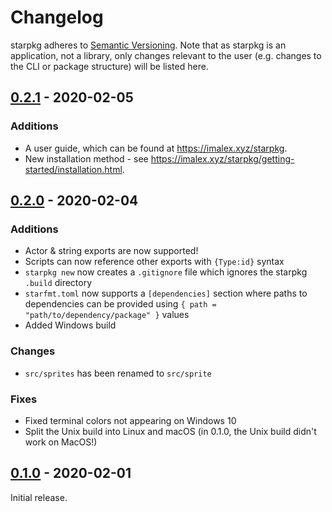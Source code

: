 # Changelog

starpkg adheres to [Semantic Versioning](https://semver.org/spec/v2.0.0.html). Note that as starpkg is an application, not a library, only changes relevant to the user (e.g. changes to the CLI or package structure) will be listed here.

## [0.2.1] - 2020-02-05
### Additions
- A user guide, which can be found at https://imalex.xyz/starpkg.
- New installation method - see https://imalex.xyz/starpkg/getting-started/installation.html.

## [0.2.0] - 2020-02-04
### Additions
- Actor & string exports are now supported!
- Scripts can now reference other exports with `{Type:id}` syntax
- `starpkg new` now creates a `.gitignore` file which ignores the starpkg `.build` directory
- `starfmt.toml` now supports a `[dependencies]` section where paths to dependencies can be provided using `{ path = "path/to/dependency/package" }` values
- Added Windows build

### Changes
- `src/sprites` has been renamed to `src/sprite`

### Fixes
- Fixed terminal colors not appearing on Windows 10
- Split the Unix build into Linux and macOS (in 0.1.0, the Unix build didn't work on MacOS!)

## [0.1.0] - 2020-02-01
Initial release.

[Unreleased]: https://github.com/nanaian/starpkg/compare/v0.2.1...HEAD
[0.2.1]: https://github.com/nanaian/starpkg/compare/v0.2.0...v0.2.1
[0.2.0]: https://github.com/nanaian/starpkg/compare/v0.1.0...v0.2.0
[0.1.0]: https://github.com/nanaian/starpkg/releases/tag/v0.1.0
